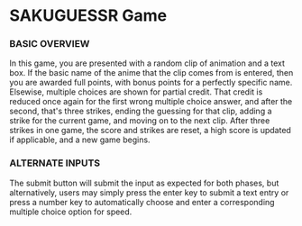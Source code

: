 # SAKUGUESSR Game

### BASIC OVERVIEW

In this game, you are presented with a random clip of animation and a text box.
If the basic name of the anime that the clip comes from is entered, then you are awarded full points, with bonus points for a perfectly specific name. Elsewise, multiple choices are shown for partial credit. That credit is reduced once again for the first wrong multiple choice answer, and after the second, that's three strikes, ending the guessing for that clip, adding a strike for the current game, and moving on to the next clip. After three strikes in one game, the score and strikes are reset, a high score is updated if applicable, and a new game begins.

### ALTERNATE INPUTS

The submit button will submit the input as expected for both phases, but alternatively, users may simply press the enter key to submit a text entry or press a number key to automatically choose and enter a corresponding multiple choice option for speed.

